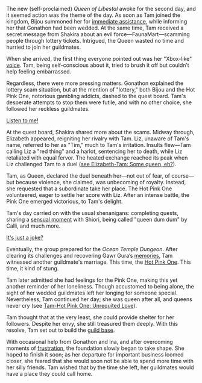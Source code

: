 The new (self-proclaimed) _Queen of Libestal_ awoke for the second day, and it seemed action was the theme of the day. As soon as Tam joined the kingdom, Bijou summoned her for [immediate assistance](https://www.youtube.com/live/fIGfh8GmKY8?feature=shared&t=307), while informing her that Gonathon had been wedded. At the same time, Tam received a secret message from Shakira about an evil force—FaunaMart—scamming people through lottery tickets. Intrigued, the Queen wasted no time and hurried to join her guildmates.

When she arrived, the first thing everyone pointed out was her "Xbox-like" [voice](https://www.youtube.com/live/fIGfh8GmKY8?feature=shared&t=561). Tam, being self-conscious about it, tried to brush it off but couldn’t help feeling embarrassed.

Regardless, there were more pressing matters. Gonathon explained the lottery scam situation, but at the mention of "lottery," both Bijou and the Hot Pink One, notorious gambling addicts, dashed to the quest board. Tam's desperate attempts to stop them were futile, and with no other choice, she followed her reckless guildmates.

[Listen to me!](#embed:https://www.youtube.com/live/fIGfh8GmKY8?t=816)

At the quest board, Shakira shared more about the scams. Midway through, Elizabeth appeared, reigniting her rivalry with Tam. Liz, unaware of Tam's name, referred to her as "Tim," much to Tam's irritation. Insults flew—Tam calling Liz a "red thing" and a harlot, sentencing her to death, while Liz retaliated with equal fervor. The heated exchange reached its peak when Liz challenged Tam to a duel ([see Elizabeth-Tam: Some queen, eh?](#edge:liz-kronii)).

Tam, as Queen, declared the duel beneath her—not out of fear, of course—but because violence, she claimed, was unbecoming of royalty. Instead, she requested that a subordinate take her place. The Hot Pink One volunteered, eager to settle her score with Liz. After an intense battle, the Pink One emerged victorious, to Tam's delight.

Tam's day carried on with the usual shenanigans: completing quests, sharing a [sensual moment](https://www.youtube.com/live/fIGfh8GmKY8?feature=shared&t=2332) with Shiori, being called "queen dum dum" by Calli, and much more.

[It's just a joke?](#embed:https://www.youtube.com/live/fIGfh8GmKY8?feature=shared&t=2921)

Eventually, the group prepared for the _Ocean Temple Dungeon_. After clearing its challenges and recovering Gawr Gura’s [memories](https://www.youtube.com/live/fIGfh8GmKY8?feature=shared&t=7458), Tam witnessed another guildmate's marriage. This time, the [Hot Pink One](https://www.youtube.com/live/fIGfh8GmKY8?feature=shared&t=8043). This time, it kind of stung.

Tam later admitted she had feelings for the Pink One, making this yet another reminder of her loneliness. Though accustomed to being alone, the sight of her wedded guildmates left her longing for someone special. Nevertheless, Tam continued her day; she was queen after all, and queens never cry (see [Tam-Hot Pink One: Unrequited Love](#edge:irys-kronii)).

Tam thought that at the very least, she could provide shelter for her followers. Despite her envy, she still treasured them deeply. With this resolve, Tam set out to build the [guild base](https://www.youtube.com/live/fIGfh8GmKY8?feature=shared&t=11310).

With occasional help from Gonathon and Ina, and after overcoming moments of [frustration](https://www.youtube.com/live/fIGfh8GmKY8?feature=shared&t=17819), the foundation slowly began to take shape. She hoped to finish it soon; as her departure for important business loomed closer, she feared that she would soon not be able to spend more time with her silly friends. Tam wished that by the time she left, her guildmates would have a place they could call home.
